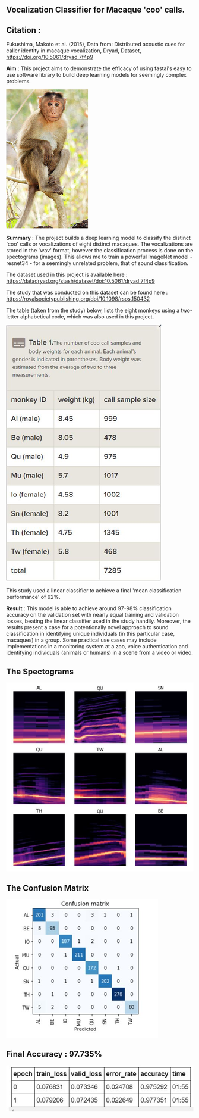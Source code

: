 ## Vocalization Classifier for Macaque 'coo' calls.

## Citation : 
Fukushima, Makoto et al. (2015), Data from: Distributed acoustic cues for caller identity in macaque vocalization, Dryad, Dataset, https://doi.org/10.5061/dryad.7f4p9

**Aim** : This project aims to demonstrate the efficacy of using fastai's easy to use software library to build deep learning models for seemingly complex problems.

![macaque](images/macaque.jpg)

**Summary** : The project builds a deep learning model to classify the distinct 'coo' calls or vocalizations of eight distinct macaques. The vocalizations are stored in the 'wav' format, however the classification process is done on the spectograms (images). This allows me to train a powerful ImageNet model - resnet34 - for a seemingly unrelated problem, that of sound classification.

The dataset used in this project is available here : https://datadryad.org/stash/dataset/doi:10.5061/dryad.7f4p9

The study that was conducted on this dataset can be found here : https://royalsocietypublishing.org/doi/10.1098/rsos.150432

The table (taken from the study) below, lists the eight monkeys using a two-letter alphabetical code, which was also used in this project.

![table](images/table.JPG)

This study used a linear classifier to achieve a final 'mean classification performance' of 92%.

**Result** : This model is able to achieve around 97-98% classification accuracy on the validation set with nearly equal training and validation losses, beating the linear classifier used in the study handily. Moreover, the results present a case for a potentionally novel approach to sound classification in identifying unique individuals (in this particular case, macaques) in a group. Some practical use cases may include implementations in a monitoring system at a zoo, voice authentication and identifying individuals (animals or humans) in a scene from a video or video. 


## The Spectograms

![spectos](images/spectos.JPG)

## The Confusion Matrix

![matrix](images/confusion.JPG)

## Final Accuracy : 97.735%

![accuracy](images/result.JPG)

